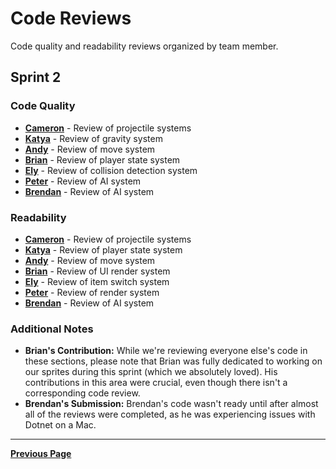 # Code Reviews

Code quality and readability reviews organized by team member.

## Sprint 2

### Code Quality

- [**Cameron**](CodeQuality/CameronCodeQualityReview.md) - Review of projectile systems
- [**Katya**](CodeQuality/KatyaCodeQuality.md) - Review of gravity system
- [**Andy**](CodeQuality/AndyCodeQualityReview.md) - Review of move system
- [**Brian**](CodeQuality/BrianCodeQuality.md) - Review of player state system
- [**Ely**](CodeQuality/ElyCodeQuality.md) - Review of collision detection system
- [**Peter**](CodeQuality/PeterCodeQuality.md) - Review of AI system
- [**Brendan**](CodeQuality/BrendanCodeQuality.md) - Review of AI system

### Readability

- [**Cameron**](Readability/CameronReadabilityReview.md) - Review of projectile systems
- [**Katya**](Readability/KatyaReadabilityReview.md) - Review of player state system
- [**Andy**](Readability/AndyReadabilityReview.md) - Review of move system
- [**Brian**](Readability/BrianReadabilityReview.md) - Review of UI render system
- [**Ely**](Readability/ElyReadabilityReview.md) - Review of item switch system
- [**Peter**](Readability/PeterReadabilityReview.md) - Review of render system
- [**Brendan**](Readability/BrendanReadabilityReview.md) - Review of AI system

### Additional Notes

- **Brian's Contribution:** While we're reviewing everyone else's code in these sections, please note that Brian was fully dedicated to working on our sprites during this sprint (which we absolutely loved). His contributions in this area were crucial, even though there isn't a corresponding code review.
- **Brendan's Submission:** Brendan's code wasn't ready until after almost all of the reviews were completed, as he was experiencing issues with Dotnet on a Mac.

---

[**Previous Page**](../README.md)
